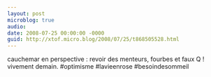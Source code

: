 ```yaml
---
layout: post
microblog: true
audio: 
date: 2008-07-25 00:00:00 -0000
guid: http://xtof.micro.blog/2008/07/25/t868505528.html
---
```

cauchemar en perspective : revoir des menteurs, fourbes et faux Q ! vivement demain. #optimisme #lavieenrose #besoindesommeil
